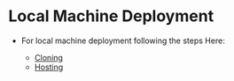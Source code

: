 # Local Machine Deployment

-  For local machine deployment following the steps Here:

    - <a href="https://github.com/yabetsg/Enabling-the-Circular-Economy-by-Bringing-AI-to-Resale/blob/main/Documentation/Development.md#clone-repository">Cloning</a>
    - <a href="https://github.com/yabetsg/Enabling-the-Circular-Economy-by-Bringing-AI-to-Resale/blob/main/Documentation/Development.md#local-hosting">Hosting</a>


